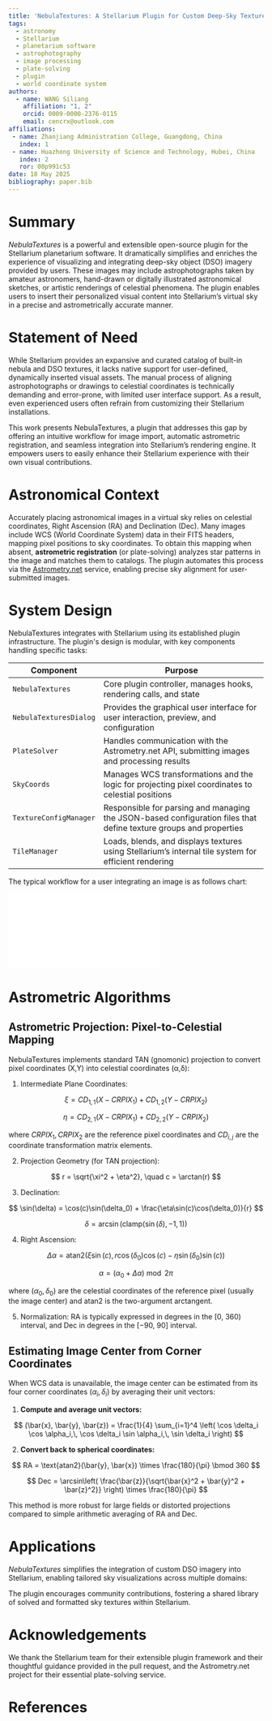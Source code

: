 ```yaml
---
title: 'NebulaTextures: A Stellarium Plugin for Custom Deep-Sky Textures and Online Astrometric Registration'
tags:
  - astronomy
  - Stellarium
  - planetarium software
  - astrophotography
  - image processing
  - plate-solving
  - plugin
  - world coordinate system
authors:
  - name: WANG Siliang
    affiliation: "1, 2"
    orcid: 0009-0000-2376-0115
    email: cencrx@outlook.com
affiliations:
 - name: Zhanjiang Administration College, Guangdong, China
   index: 1
 - name: Huazhong University of Science and Technology, Hubei, China
   index: 2
   ror: 00p991c53
date: 18 May 2025
bibliography: paper.bib
---
```


# Summary

*NebulaTextures* is a powerful and extensible open-source plugin for the Stellarium planetarium software. It dramatically simplifies and enriches the experience of visualizing and integrating deep-sky object (DSO) imagery provided by users. These images may include astrophotographs taken by amateur astronomers, hand-drawn or digitally illustrated astronomical sketches, or artistic renderings of celestial phenomena. The plugin enables users to insert their personalized visual content into Stellarium’s virtual sky in a precise and astrometrically accurate manner.

# Statement of Need

While Stellarium provides an expansive and curated catalog of built-in nebula and DSO textures, it lacks native support for user-defined, dynamically inserted visual assets. The manual process of aligning astrophotographs or drawings to celestial coordinates is technically demanding and error-prone, with limited user interface support. As a result, even experienced users often refrain from customizing their Stellarium installations.

This work presents NebulaTextures, a plugin that addresses this gap by offering an intuitive workflow for image import, automatic astrometric registration, and seamless integration into Stellarium’s rendering engine. It empowers users to easily enhance their Stellarium experience with their own visual contributions.

# Astronomical Context

Accurately placing astronomical images in a virtual sky relies on celestial coordinates, Right Ascension (RA) and Declination (Dec). Many images include WCS (World Coordinate System) data in their FITS headers, mapping pixel positions to sky coordinates. To obtain this mapping when absent, **astrometric registration** (or plate-solving) analyzes star patterns in the image and matches them to catalogs. The plugin automates this process via the [Astrometry.net](https://astrometry.net/) service, enabling precise sky alignment for user-submitted images.

# System Design

NebulaTextures integrates with Stellarium using its established plugin infrastructure. The plugin's design is modular, with key components handling specific tasks:

| **Component**          | **Purpose**                                                  |
| ---------------------- | ------------------------------------------------------------ |
| `NebulaTextures`       | Core plugin controller, manages hooks, rendering calls, and state |
| `NebulaTexturesDialog` | Provides the graphical user interface for user interaction, preview, and configuration |
| `PlateSolver`          | Handles communication with the Astrometry.net API, submitting images and processing results |
| `SkyCoords`            | Manages WCS transformations and the logic for projecting pixel coordinates to celestial positions |
| `TextureConfigManager` | Responsible for parsing and managing the JSON-based configuration files that define texture groups and properties |
| `TileManager`          | Loads, blends, and displays textures using Stellarium’s internal tile system for efficient rendering |



The typical workflow for a user integrating an image is as follows chart:

![Figure 1: User image integration workflow of NebulaTextures Plugin](flowchart.pdf)

# Astrometric Algorithms

## Astrometric Projection: Pixel-to-Celestial Mapping

NebulaTextures implements standard TAN (gnomonic) projection to convert pixel coordinates (X,Y) into celestial coordinates (α,δ):

1. Intermediate Plane Coordinates:

$$
\xi = CD_{1,1}(X - CRPIX_1) + CD_{1,2}(Y - CRPIX_2)
$$

$$
\eta = CD_{2,1}(X - CRPIX_1) + CD_{2,2}(Y - CRPIX_2)
$$

   where $CRPIX_1, CRPIX_2$ are the reference pixel coordinates and $CD_{i,j}$ are the coordinate transformation matrix elements.

2. Projection Geometry (for TAN projection):

$$
r = \sqrt{\xi^2 + \eta^2}, \quad c = \arctan(r)
$$

3. Declination:

$$
\sin(\delta) = \cos(c)\sin(\delta_0) + \frac{\eta\sin(c)\cos(\delta_0)}{r}
$$

$$
\delta = \arcsin(\text{clamp}(\sin(\delta), -1, 1))
$$

4. Right Ascension:

$$
\Delta\alpha = \text{atan2}(\xi\sin(c), r\cos(\delta_0)\cos(c) - \eta\sin(\delta_0)\sin(c))
$$

$$
\alpha = (\alpha_0 + \Delta\alpha) \bmod 2\pi
$$

   where $(\alpha_0, \delta_0)$ are the celestial coordinates of the reference pixel (usually the image center) and atan2 is the two-argument arctangent.

5. Normalization: RA is typically expressed in degrees in the \[0, 360) interval, and Dec in degrees in the \[−90, 90] interval.

## Estimating Image Center from Corner Coordinates

When WCS data is unavailable, the image center can be estimated from its four corner coordinates $(\alpha_i, \delta_i)$ by averaging their unit vectors:

1. **Compute and average unit vectors:**

$$
(\bar{x}, \bar{y}, \bar{z}) = \frac{1}{4} \sum_{i=1}^4 \left( \cos \delta_i \cos \alpha_i,\, \cos \delta_i \sin \alpha_i,\, \sin \delta_i \right)
$$

2. **Convert back to spherical coordinates:**

$$
RA = \text{atan2}(\bar{y}, \bar{x}) \times \frac{180}{\pi} \bmod 360
$$

$$
Dec = \arcsin\left( \frac{\bar{z}}{\sqrt{\bar{x}^2 + \bar{y}^2 + \bar{z}^2}} \right) \times \frac{180}{\pi}
$$

This method is more robust for large fields or distorted projections compared to simple arithmetic averaging of RA and Dec.


# Applications

*NebulaTextures* simplifies the integration of custom DSO imagery into Stellarium, enabling tailored sky visualizations across multiple domains:

The plugin encourages community contributions, fostering a shared library of solved and formatted sky textures within Stellarium.

# Acknowledgements

We thank the Stellarium team for their extensible plugin framework and their thoughtful guidance provided in the pull request, and the Astrometry.net project for their essential plate-solving service.

# References
